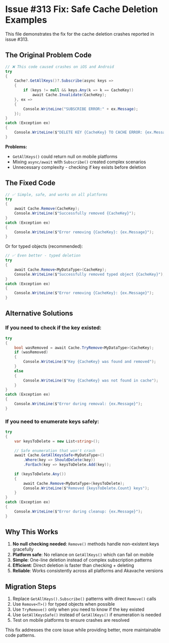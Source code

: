 # Issue #313 Fix: Safe Cache Deletion Examples

This file demonstrates the fix for the cache deletion crashes reported in issue #313.

## The Original Problem Code

```csharp
// ❌ This code caused crashes on iOS and Android
try
{
    Cache?.GetAllKeys()?.Subscribe(async keys =>
    {
        if (keys != null && keys.Any(k => k == CacheKey))
            await Cache.Invalidate(CacheKey);
    }, ex =>
    {
        Console.WriteLine("SUBSCRIBE ERROR:" + ex.Message);
    });
}
catch (Exception ex)
{
    Console.WriteLine($"DELETE KEY {CacheKey} TO CACHE ERROR: {ex.Message}");
}
```

**Problems:**
- `GetAllKeys()` could return null on mobile platforms
- Mixing `async/await` with `Subscribe()` created complex scenarios
- Unnecessary complexity - checking if key exists before deletion

## The Fixed Code

```csharp
// ✅ Simple, safe, and works on all platforms
try
{
    await Cache.Remove(CacheKey);
    Console.WriteLine($"Successfully removed {CacheKey}");
}
catch (Exception ex)
{
    Console.WriteLine($"Error removing {CacheKey}: {ex.Message}");
}
```

Or for typed objects (recommended):

```csharp
// ✅ Even better - typed deletion
try
{
    await Cache.Remove<MyDataType>(CacheKey);
    Console.WriteLine($"Successfully removed typed object {CacheKey}");
}
catch (Exception ex)
{
    Console.WriteLine($"Error removing {CacheKey}: {ex.Message}");
}
```

## Alternative Solutions

### If you need to check if the key existed:

```csharp
try
{
    bool wasRemoved = await Cache.TryRemove<MyDataType>(CacheKey);
    if (wasRemoved)
    {
        Console.WriteLine($"Key {CacheKey} was found and removed");
    }
    else
    {
        Console.WriteLine($"Key {CacheKey} was not found in cache");
    }
}
catch (Exception ex)
{
    Console.WriteLine($"Error during removal: {ex.Message}");
}
```

### If you need to enumerate keys safely:

```csharp
try
{
    var keysToDelete = new List<string>();
    
    // Safe enumeration that won't crash
    await Cache.GetAllKeysSafe<MyDataType>()
        .Where(key => ShouldDelete(key))
        .ForEach(key => keysToDelete.Add(key));
    
    if (keysToDelete.Any())
    {
        await Cache.Remove<MyDataType>(keysToDelete);
        Console.WriteLine($"Removed {keysToDelete.Count} keys");
    }
}
catch (Exception ex)
{
    Console.WriteLine($"Error during cleanup: {ex.Message}");
}
```

## Why This Works

1. **No null checking needed**: `Remove()` methods handle non-existent keys gracefully
2. **Platform safe**: No reliance on `GetAllKeys()` which can fail on mobile
3. **Simple**: One-line deletion instead of complex subscription patterns
4. **Efficient**: Direct deletion is faster than checking + deleting
5. **Reliable**: Works consistently across all platforms and Akavache versions

## Migration Steps

1. Replace `GetAllKeys().Subscribe()` patterns with direct `Remove()` calls
2. Use `Remove<T>()` for typed objects when possible
3. Use `TryRemove()` only when you need to know if the key existed
4. Use `GetAllKeysSafe()` instead of `GetAllKeys()` if enumeration is needed
5. Test on mobile platforms to ensure crashes are resolved

This fix addresses the core issue while providing better, more maintainable code patterns.